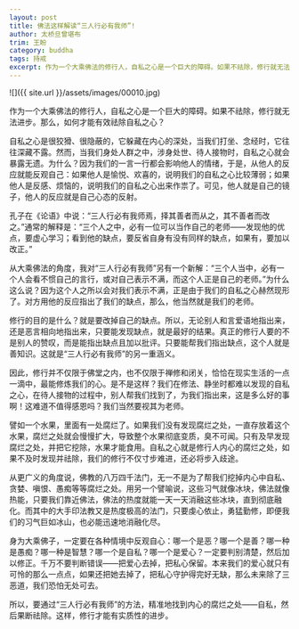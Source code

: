 ```yaml
---
layout: post
title: 佛法这样解读“三人行必有我师”!
author: 太桥旦曾堪布
trim: 王盼
category: buddha
tags: 持戒
excerpt: 作为一个大乘佛法的修行人，自私之心是一个巨大的障碍。如果不祛除，修行就无法进步。那么，如何才能有效祛除自私之心？
---
```


![]({{ site.url }}/assets/images/00010.jpg)

作为一个大乘佛法的修行人，自私之心是一个巨大的障碍。如果不祛除，修行就无法进步。那么，如何才能有效祛除自私之心？

自私之心是很狡猾、很隐蔽的，它躲藏在内心的深处，当我们打坐、念经时，它往往深藏不露。然而，当我们身处人群之中，涉身处世、待人接物时，自私之心就会暴露无遗。为什么？因为我们的一言一行都会影响他人的情绪，于是，从他人的反应就能反观自己：如果他人是愉悦、欢喜的，说明我们的自私之心比较薄弱；如果他人是反感、烦恼的，说明我们的自私之心出来作祟了。可见，他人就是自己的镜子，他人的反应就是自己心态的反射。

孔子在《论语》中说：“三人行必有我师焉，择其善者而从之，其不善者而改之。”通常的解释是：“三个人之中，必有一位可以当作自己的老师——发现他的优点，要虚心学习；看到他的缺点，要反省自身有没有同样的缺点，如果有，要加以改正。”

从大乘佛法的角度，我对“三人行必有我师”另有一个新解：“三个人当中，必有一个人会看不惯自己的言行，或对自己表示不满，而这个人正是自己的老师。”为什么这么说？因为这个人之所以会对我们表示不满，正是由于我们的自私之心赫然现形了。对方用他的反应指出了我们的缺点，那么，他当然就是我们的老师。

修行的目的是什么？就是要改掉自己的缺点。所以，无论别人和言爱语地指出来，还是恶言相向地指出来，只要能发现缺点，就是最好的结果。真正的修行人要的不是别人的赞叹，而是能指出缺点且加以批评。只要能帮我们指出缺点，这个人就是善知识。这就是“三人行必有我师”的另一重涵义。

因此，修行并不仅限于佛堂之内，也不仅限于禅修和闭关，恰恰在现实生活的一点一滴中，最能修炼我们的心。是不是这样？我们在修法、静坐时都难以发现的自私之心，在待人接物的过程中，别人帮我们找到了，为我们指出来，这是多么好的事啊！这难道不值得感恩吗？我们当然要视其为老师。

譬如一个水果，里面有一处腐烂了。如果我们没有发现腐烂之处，一直存放着这个水果，腐烂之处就会慢慢扩大，导致整个水果彻底变质，臭不可闻。只有及早发现腐烂之处，并把它挖除，水果才能食用。自私之心就是修行人内心的腐烂之处，如果不及时发现并祛除，我们的修行不仅寸步难进，还必将步入歧途。

从更广义的角度说，佛教的八万四千法门，无一不是为了帮我们挖掉内心中自私、贪婪、嗔恨、愚痴等等腐烂之处。用另一个譬喻说，这些习气就像冰块，佛法就像热能，只要我们靠近佛法，佛法的热度就能一天一天消融这些冰块，直到彻底融化。而其中的大手印法教又是热度极高的法门，只要虔心依止，勇猛勤修，即便我们的习气巨如冰山，也必能迅速地消融化尽。

身为大乘佛子，一定要在各种情境中反观自心：哪一个是恶？哪一个是善？哪一种是愚痴？哪一种是智慧？哪一个是自私？哪一个是爱心？一定要判别清楚，然后加以修正。千万不要判断错误——把爱心去掉，把私心保留。本来我们的爱心就只有可怜的那么一点点，如果还把她去掉了，把私心守护得完好无缺，那么未来除了三恶道，我们恐怕无处可去。

所以，要通过“三人行必有我师”的方法，精准地找到内心的腐烂之处——自私，然后果断祛除。这样，修行才能有实质性的进步。
